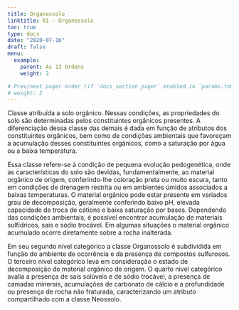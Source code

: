 ```yaml
---
title: Organossolo
linktitle: 01 – Organossolo
toc: true
type: docs
date: "2020-07-16"
draft: false
menu:
  example:
    parent: As 13 Ordens
    weight: 2

# Prev/next pager order (if `docs_section_pager` enabled in `params.toml`)
# weight: 2
---
```


Classe atribuída a solo orgânico. Nessas condições, as propriedades do solo são determinadas pelos constituintes orgânicos presentes. A diferenciação dessa classe das demais é dada em função de atributos dos constituintes orgânicos, bem como de condições ambientais que favoreçam a acumulação desses constituintes orgânicos, como a saturação por água ou a baixa temperatura.

Essa classe refere-se à condição de pequena evolução pedogenética, onde as características do solo são devidas, fundamentalmente, ao material orgânico de origem, conferindo-lhe coloração preta ou muito escura, tanto em condições de drenagem restrita ou em ambientes úmidos associados a baixas temperaturas. O material orgânico pode estar presente em variados grau de decomposição, geralmente conferindo baixo pH, elevada capacidade de troca de cátions e baixa saturação por bases. Dependendo das condições ambientais, é possível encontrar acumulação de materiais sulfídricos, sais e sódio trocável. Em algumas situações o material orgânico acumulado ocorre diretamente sobre a rocha inalterada.

Em seu segundo nível categórico a classe Organossolo é subdividida em função do ambiente de ocorrência e da presença de compostos sulfurosos. O terceiro nível categórico leva em consideração o estado de decomposição do material orgânico de origem. O quarto nível categórico avalia a presença de sais solúveis e de sódio trocável, a presença de camadas minerais, acumulações de carbonato de cálcio e a profundidade ou presença de rocha não fraturada, caracterizando um atributo compartilhado com a classe Neossolo.
